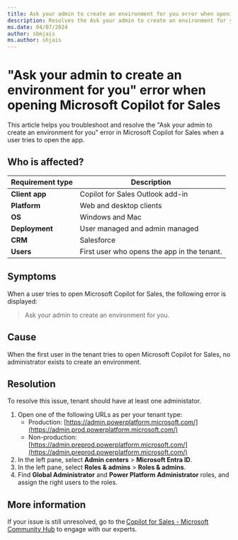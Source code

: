```yaml
---
title: Ask your admin to create an environment for you error when opening Microsoft Copilot for Sales
description: Resolves the Ask your admin to create an environment for you error in Microsoft Copilot for Sales when a user tries to open the app.
ms.date: 04/07/2024
author: sbmjais
ms.author: shjais
---
```


# "Ask your admin to create an environment for you" error when opening Microsoft Copilot for Sales

This article helps you troubleshoot and resolve the "Ask your admin to create an environment for you" error in Microsoft Copilot for Sales when a user tries to open the app.

## Who is affected?

| Requirement type |Description  |
|---------|---------|
|**Client app**     |  Copilot for Sales Outlook add-in        |
|**Platform**     | Web and desktop clients         |
|**OS**     | Windows and Mac         |
|**Deployment**     | User managed and admin managed       |
|**CRM**     | Salesforce       |
|**Users**     | First user who opens the app in the tenant.      |

## Symptoms

When a user tries to open Microsoft Copilot for Sales, the following error is displayed:

> Ask your admin to create an environment for you.

## Cause

When the first user in the tenant tries to open Microsoft Copilot for Sales, no administrator exists to create an environment.

## Resolution

To resolve this issue, tenant should have at least one administator.

1. Open one of the following URLs as per your tenant type:
    - Production: [https://admin.powerplatform.microsoft.com/](https://admin.prod.powerplatform.microsoft.com/)
    - Non-production: [https://admin.preprod.powerplatform.microsoft.com/](https://admin.preprod.powerplatform.microsoft.com/)
1. In the left pane, select **Admin centers** > **Microsoft Entra ID**.
1. In the left pane, select **Roles & admins** > **Roles & admins**.
1. Find **Global Administrator** and **Power Platform Administrator** roles, and assign the right users to the roles.

## More information

If your issue is still unresolved, go to the [Copilot for Sales - Microsoft Community Hub](https://techcommunity.microsoft.com/t5/viva-sales/bd-p/VivaSales) to engage with our experts.